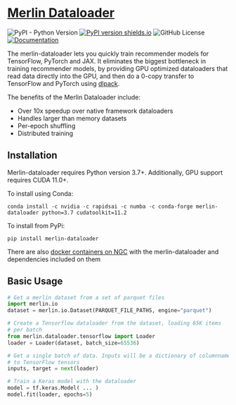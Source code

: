 # [Merlin Dataloader](https://github.com/NVIDIA-Merlin/dataloader)

![PyPI - Python Version](https://img.shields.io/pypi/pyversions/merlin-dataloader)
[![PyPI version shields.io](https://img.shields.io/pypi/v/merlin-dataloader.svg)](https://pypi.python.org/pypi/merlin-dataloader/)
![GitHub License](https://img.shields.io/github/license/NVIDIA-Merlin/dataloader)
[![Documentation](https://img.shields.io/badge/documentation-blue.svg)](https://nvidia-merlin.github.io/dataloader/main/README.html)

The merlin-dataloader lets you quickly train recommender models for TensorFlow, PyTorch and JAX. It eliminates the biggest bottleneck in training recommender models, by providing GPU optimized dataloaders that read data directly into the GPU, and then do a 0-copy transfer to TensorFlow and PyTorch using [dlpack](https://github.com/dmlc/dlpack).

The benefits of the Merlin Dataloader include:

- Over 10x speedup over native framework dataloaders
- Handles larger than memory datasets
- Per-epoch shuffling
- Distributed training

## Installation

Merlin-dataloader requires Python version 3.7+. Additionally, GPU support requires CUDA 11.0+.

To install using Conda:

```
conda install -c nvidia -c rapidsai -c numba -c conda-forge merlin-dataloader python=3.7 cudatoolkit=11.2
```

To install from PyPi:

```
pip install merlin-dataloader
```

There are also [docker containers on NGC](https://nvidia-merlin.github.io/Merlin/main/containers.html) with the merlin-dataloader and dependencies included on them

## Basic Usage

```python
# Get a merlin dataset from a set of parquet files
import merlin.io
dataset = merlin.io.Dataset(PARQUET_FILE_PATHS, engine="parquet")

# Create a Tensorflow dataloader from the dataset, loading 65K items
# per batch
from merlin.dataloader.tensorflow import Loader
loader = Loader(dataset, batch_size=65536)

# Get a single batch of data. Inputs will be a dictionary of columnname
# to TensorFlow tensors
inputs, target = next(loader)

# Train a Keras model with the dataloader
model = tf.keras.Model( ... )
model.fit(loader, epochs=5)
```
